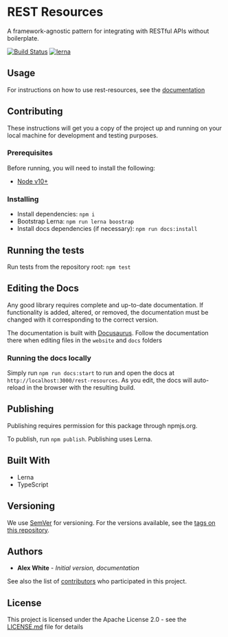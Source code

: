 # REST Resources
A framework-agnostic pattern for integrating with RESTful APIs without boilerplate.

[![Build Status](https://travis-ci.org/TeamDaugherty/rest-resources.svg?branch=master)](https://travis-ci.org/TeamDaugherty/rest-resources) [![lerna](https://img.shields.io/badge/maintained%20with-lerna-cc00ff.svg)](https://lerna.js.org/)

## Usage

For instructions on how to use rest-resources, see the [documentation](https://teamdaugherty.github.io/rest-resources/)

## Contributing

These instructions will get you a copy of the project up and running on your local machine for development and testing purposes.

### Prerequisites

Before running, you will need to install the following:

* [Node v10+](https://nodejs.org)

### Installing

* Install dependencies: `npm i`
* Bootstrap Lerna: `npm run lerna boostrap`
* Install docs dependencies (if necessary): `npm run docs:install`

## Running the tests

Run tests from the repository root: `npm test`

## Editing the Docs

Any good library requires complete and up-to-date documentation. If functionality is added, altered, or removed, the documentation must be changed with it corresponding to the correct version.

The documentation is built with [Docusaurus](https://docusaurus.io). Follow the documentation there when editing files in the `website` and `docs` folders

### Running the docs locally

Simply run `npm run docs:start` to run and open the docs at `http://localhost:3000/rest-resources`. As you edit, the docs will auto-reload in the browser with the resulting build.

## Publishing

Publishing requires permission for this package through npmjs.org.

To publish, run `npm publish`. Publishing uses Lerna.

## Built With

* Lerna
* TypeScript

## Versioning

We use [SemVer](http://semver.org/) for versioning. For the versions available, see the [tags on this repository](https://github.com/teamdaugherty/rest-resources/tags). 

## Authors

* **Alex White** - *Initial version, documentation*

See also the list of [contributors](https://github.com/teamdaugherty/rest-resources/contributors) who participated in this project.

## License

This project is licensed under the Apache License 2.0 - see the [LICENSE.md](LICENSE.md) file for details
